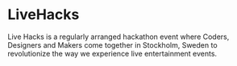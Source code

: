 # LiveHacks
Live Hacks is a regularly arranged hackathon event where Coders, Designers and Makers come together in Stockholm, Sweden to revolutionize the way we experience live entertainment events. 
